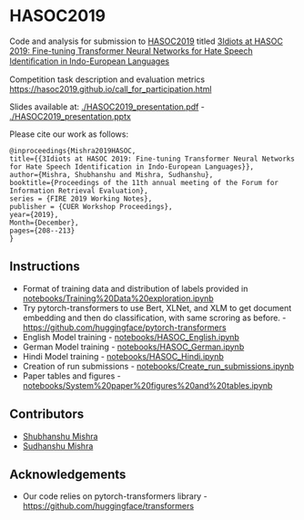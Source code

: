 # HASOC2019

Code and analysis for submission to [HASOC2019](https://hasoc2019.github.io/index.html) titled [3Idiots at HASOC 2019: Fine-tuning Transformer Neural Networks for Hate Speech Identiﬁcation in Indo-European Languages](http://ceur-ws.org/Vol-2517/T3-4.pdf)

Competition task description and evaluation metrics https://hasoc2019.github.io/call_for_participation.html

Slides available at: [./HASOC2019_presentation.pdf](./HASOC2019_presentation.pdf) - [./HASOC2019_presentation.pptx](./HASOC2019_presentation.pptx)

Please cite our work as follows:

```
@inproceedings{Mishra2019HASOC,
title={{3Idiots at HASOC 2019: Fine-tuning Transformer Neural Networks for Hate Speech Identification in Indo-European Languages}},
author={Mishra, Shubhanshu and Mishra, Sudhanshu},
booktitle={Proceedings of the 11th annual meeting of the Forum for Information Retrieval Evaluation},
series = {FIRE 2019 Working Notes},
publisher = {CUER Workshop Proceedings},
year={2019},
Month={December},
pages={208--213}
}
```

## Instructions

* Format of training data and distribution of labels provided in [notebooks/Training%20Data%20exploration.ipynb](notebooks/Training%20Data%20exploration.ipynb)
* Try pytorch-transformers to use Bert, XLNet, and XLM to get document embedding and then do classification, with same scroring as before. - https://github.com/huggingface/pytorch-transformers
* English Model training - [notebooks/HASOC_English.ipynb](notebooks/HASOC_English.ipynb)
* German Model training - [notebooks/HASOC_German.ipynb](notebooks/HASOC_German.ipynb)
* Hindi Model training - [notebooks/HASOC_Hindi.ipynb](notebooks/HASOC_Hindi.ipynb)
* Creation of run submissions - [notebooks/Create_run_submissions.ipynb](notebooks/Create_run_submissions.ipynb)
* Paper tables and figures - [notebooks/System%20paper%20figures%20and%20tables.ipynb](notebooks/System%20paper%20figures%20and%20tables.ipynb)

## Contributors

* [Shubhanshu Mishra](https://github.com/napsternxg/)
* [Sudhanshu Mishra](https://github.com/ghostktjMactavish)


## Acknowledgements

* Our code relies on pytorch-transformers library - https://github.com/huggingface/transformers